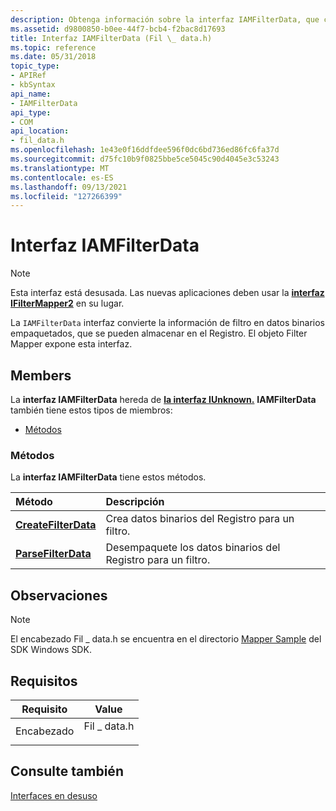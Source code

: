 ```yaml
---
description: Obtenga información sobre la interfaz IAMFilterData, que convierte la información de filtro en datos binarios empaquetados. Esta interfaz está desusada.
ms.assetid: d9800850-b0ee-44f7-bcb4-f2bac8d17693
title: Interfaz IAMFilterData (Fil \_ data.h)
ms.topic: reference
ms.date: 05/31/2018
topic_type:
- APIRef
- kbSyntax
api_name:
- IAMFilterData
api_type:
- COM
api_location:
- fil_data.h
ms.openlocfilehash: 1e43e0f16ddfdee596f0dc6bd736ed86fc6fa37d
ms.sourcegitcommit: d75fc10b9f0825bbe5ce5045c90d4045e3c53243
ms.translationtype: MT
ms.contentlocale: es-ES
ms.lasthandoff: 09/13/2021
ms.locfileid: "127266399"
---
```

# <a name="iamfilterdata-interface"></a>Interfaz IAMFilterData

> [!Note]  
> Esta interfaz está desusada. Las nuevas aplicaciones deben usar la [**interfaz IFilterMapper2**](/windows/desktop/api/Strmif/nn-strmif-ifiltermapper2) en su lugar.

 

La `IAMFilterData` interfaz convierte la información de filtro en datos binarios empaquetados, que se pueden almacenar en el Registro. El objeto Filter Mapper expone esta interfaz.

## <a name="members"></a>Members

La **interfaz IAMFilterData** hereda de [**la interfaz IUnknown.**](/windows/win32/api/unknwn/nn-unknwn-iunknown) **IAMFilterData** también tiene estos tipos de miembros:

-   [Métodos](#methods)

### <a name="methods"></a>Métodos

La **interfaz IAMFilterData** tiene estos métodos.



| Método                                                     | Descripción                                               |
|:-----------------------------------------------------------|:----------------------------------------------------------|
| [**CreateFilterData**](iamfilterdata-createfilterdata.md) | Crea datos binarios del Registro para un filtro.<br/>     |
| [**ParseFilterData**](iamfilterdata-parsefilterdata.md)   | Desempaquete los datos binarios del Registro para un filtro.<br/> |



 

## <a name="remarks"></a>Observaciones

> [!Note]  
> El encabezado Fil \_ data.h se encuentra en el directorio [Mapper Sample](mapper-sample.md) del SDK Windows SDK.

 

## <a name="requirements"></a>Requisitos



| Requisito | Value |
|-------------------|----------------------------------------------------------------------------------------|
| Encabezado<br/> | <dl> <dt>Fil \_ data.h</dt> </dl> |



## <a name="see-also"></a>Consulte también

<dl> <dt>

[Interfaces en desuso](deprecated-interfaces.md)
</dt> </dl>

 

 
